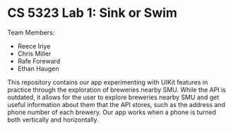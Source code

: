 # CS 5323 Lab 1: Sink or Swim

Team Members:
- Reece Iriye
- Chris Miller
- Rafe Foreward
- Ethan Haugen

This repository contains our app experimenting with UIKit features in practice through the exploration of breweries nearby SMU. While the API is outdated, it allows for the user to explore breweries nearby SMU and get useful information about them that the API stores, such as the address and phone number of each brewery. Our app works when a phone is turned both vertically and horizontally.
